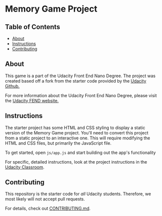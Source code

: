 # Memory Game Project

## Table of Contents

* [About](#about)
* [Instructions](#instructions)
* [Contributing](#contributing)

## About


This game is a part of the Udacity Front End Nano Degree. The project was created based off a fork from the starter code provided by the [Udacity Github.](https://github.com/udacity/fend-project-memory-game)

For more information about the Udacity Front End Nano Degree, please visit the [Udacity FEND website.](https://www.udacity.com/course/front-end-web-developer-nanodegree--nd001)

## Instructions

The starter project has some HTML and CSS styling to display a static version of the Memory Game project. You'll need to convert this project from a static project to an interactive one. This will require modifying the HTML and CSS files, but primarily the JavaScript file.

To get started, open `js/app.js` and start building out the app's functionality

For specific, detailed instructions, look at the project instructions in the [Udacity Classroom](https://classroom.udacity.com/me).

## Contributing

This repository is the starter code for _all_ Udacity students. Therefore, we most likely will not accept pull requests.

For details, check out [CONTRIBUTING.md](CONTRIBUTING.md).
